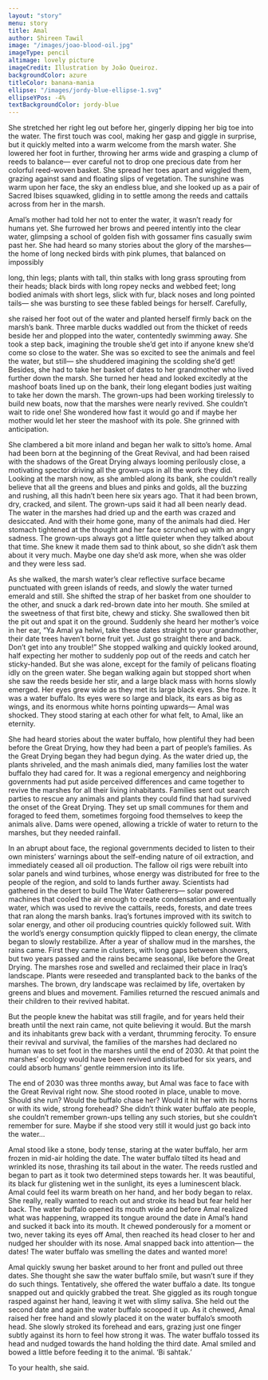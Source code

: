 ```yaml
---
layout: "story"
menu: story
title: Amal
author: Shireen Tawil
image: "/images/joao-blood-oil.jpg"
imageType: pencil
altimage: lovely picture
imageCredit: Illustration by João Queiroz.
backgroundColor: azure
titleColor: banana-mania
ellipse: "/images/jordy-blue-ellipse-1.svg"
ellipseYPos: -4%
textBackgroundColor: jordy-blue
---
```



 
She stretched her right leg out before her, gingerly dipping her big toe into the water. The first touch was cool, making her gasp and giggle in surprise, but it quickly melted into a warm welcome from the marsh water. She lowered her foot in further, throwing her arms wide and grasping a clump of reeds to balance— ever careful not to drop one precious date from her colorful reed-woven basket. She spread her toes apart and wiggled them, grazing against sand and floating slips of vegetation. The sunshine was warm upon her face, the sky an endless blue, and she looked up as a pair of Sacred Ibises squawked, gliding in to settle among the reeds and cattails across from her in the marsh. 

Amal’s mother had told her not to enter the water, it wasn’t ready for humans yet. She furrowed her brows and peered intently into the clear water, glimpsing a school of golden fish with gossamer fins casually swim past her. She had heard so many stories about the glory of the marshes— the home of long necked birds with pink plumes, that balanced on impossibly 

long, thin legs; plants with tall, thin stalks with long grass sprouting from their heads; black birds with long ropey necks and webbed feet; long bodied animals with short legs, slick with fur, black noses and long pointed tails— she was bursting to see these fabled beings for herself. Carefully, 

she raised her foot out of the water and planted herself firmly back on the marsh’s bank. Three marble ducks waddled out from the thicket of reeds beside her and plopped into the water, contentedly swimming away. She took a step back, imagining the trouble she’d get into if anyone knew she’d come so close to the water. She was so excited to see the animals and feel the water, but still— she shuddered imagining the scolding she’d get! Besides, she had to take her basket of dates to her grandmother who lived further down the marsh. She turned her head and looked excitedly at the mashoof boats lined up on the bank, their long elegant bodies just waiting to take her down the marsh. The grown-ups had been working tirelessly to build new boats, now that the marshes were nearly revived. She couldn’t wait to ride one! She wondered how fast it would go and if maybe her mother would let her steer the mashoof with its pole. She grinned with anticipation. 

She clambered a bit more inland and began her walk to sitto’s home. Amal had been born at the beginning of the Great Revival, and had been raised with the shadows of the Great Drying always looming perilously close, a motivating spector driving all the grown-ups in all the work they did. Looking at the marsh now, as she ambled along its bank, she couldn’t really believe that all the greens and blues and pinks and golds, all the buzzing and rushing, all this hadn’t been here six years ago. That it had been brown, dry, cracked, and silent. The grown-ups said it had all been nearly dead. The water in the marshes had dried up and the earth was crazed and desiccated. And with their home gone, many of the animals had died. Her stomach tightened at the thought and her face scrunched up with an angry sadness. The grown-ups always got a little quieter when they talked about that time. She knew it made them sad to think about, so she didn’t ask them about it very much. Maybe one day she’d ask more, when she was older and they were less sad. 

As she walked, the marsh water’s clear reflective surface became punctuated with green islands of reeds, and slowly the water turned emerald and still. She shifted the strap of her basket from one shoulder to the other, and snuck a dark red-brown date into her mouth. She smiled at the sweetness of that first bite, chewy and sticky. She swallowed then bit the pit out and spat it on the ground. Suddenly she heard her mother’s voice in her ear, “Ya Amal ya helwi, take these dates straight to your grandmother, their date trees haven’t borne fruit yet. Just go straight there and back. Don’t get into any trouble!” She stopped walking and quickly looked around, half expecting her mother to suddenly pop out of the reeds and catch her sticky-handed. But she was alone, except for the family of pelicans floating idly on the green water. She began walking again but stopped short when she saw the reeds beside her stir, and a large black mass with horns slowly emerged. Her eyes grew wide as they met its large black eyes. She froze. 
It was a water buffalo. Its eyes were so large and black, its ears as big as wings, and its enormous white horns pointing upwards— Amal was shocked. They stood staring at each other for what felt, to Amal, like an eternity. 

She had heard stories about the water buffalo, how plentiful they had been before the Great Drying, how they had been a part of people’s families. As the Great Drying began they had begun dying. As the water dried up, the plants shriveled, and the mash animals died, many families lost the water buffalo they had cared for. It was a regional emergency and neighboring governments had put aside perceived differences and came together to revive the marshes for all their living inhabitants. Families sent out search parties to rescue any animals and plants they could find that had survived the onset of the Great Drying. They set up small communes for them and foraged to feed them, sometimes forgoing food themselves to keep the animals alive. Dams were opened, allowing a trickle of water to return to the marshes, but they needed rainfall. 

In an abrupt about face, the regional governments decided to listen to their own ministers’ warnings about the self-ending nature of oil extraction, and immediately ceased all oil production. The fallow oil rigs were rebuilt into solar panels and wind turbines, whose energy was distributed for free to the people of the region, and sold to lands further away. Scientists had gathered in the desert to build The Water Gatherers— solar powered machines that cooled the air enough to create condensation and eventually water, which was used to revive the cattails, reeds, forests, and date trees that ran along the marsh banks. Iraq’s fortunes improved with its switch to solar energy, and other oil producing countries quickly followed suit. With the world’s energy consumption quickly flipped to clean energy, the climate began to slowly restabilize. After a year of shallow mud in the marshes, the rains came. First they came in clusters, with long gaps between showers, but two years passed and the rains became seasonal, like before the Great Drying. The marshes rose and swelled and reclaimed their place in Iraq’s landscape. Plants were reseeded and transplanted back to the banks of the marshes. The brown, dry landscape was reclaimed by life, overtaken by greens and blues and movement. Families returned the rescued animals and their children to their revived habitat. 

But the people knew the habitat was still fragile, and for years held their breath until the next rain came, not quite believing it would. But the marsh and its inhabitants grew back with a verdant, thrumming ferocity. To ensure their revival and survival, the families of the marshes had declared no human was to set foot in the marshes until the end of 2030. At that point the marshes’ ecology would have been revived undisturbed for six years, and could absorb humans’ gentle reimmersion into its life.
 
The end of 2030 was three months away, but Amal was face to face with the Great Revival right now. She stood rooted in place, unable to move. Should she run? Would the buffalo chase her? Would it hit her with its horns or with its wide, strong forehead? She didn’t think water buffalo ate people, she couldn’t remember grown-ups telling any such stories, but she couldn’t remember for sure. Maybe if she stood very still it would just go back into the water… 

Amal stood like a stone, body tense, staring at the water buffalo, her arm frozen in mid-air holding the date. The water buffalo tilted its head and wrinkled its nose, thrashing its tail about in the water. The reeds rustled and began to part as it took two determined steps towards her. It was beautiful, its black fur glistening wet in the sunlight, its eyes a luminescent black. Amal could feel its warm breath on her hand, and her body began to relax. She really, really wanted to reach out and stroke its head but fear held her back. The water buffalo opened its mouth wide and before Amal realized what was happening, wrapped its tongue around the date in Amal’s hand and sucked it back into its mouth. It chewed ponderously for a moment or two, never taking its eyes off Amal, then reached its head closer to her and nudged her shoulder with its nose. Amal snapped back into attention— the dates! The water buffalo was smelling the dates and wanted more! 

Amal quickly swung her basket around to her front and pulled out three dates. She thought she saw the water buffalo smile, but wasn’t sure if they do such things. Tentatively, she offered the water buffalo a date. Its tongue snapped out and quickly grabbed the treat. She giggled as its rough tongue rasped against her hand, leaving it wet with slimy saliva. She held out the second date and again the water buffalo scooped it up. As it chewed, Amal raised her free hand and slowly placed it on the water buffalo’s smooth head. She slowly stroked its forehead and ears, grazing just one finger subtly against its horn to feel how strong it was. The water buffalo tossed its head and nudged towards the hand holding the third date. Amal smiled and bowed a little before feeding it to the animal. 
‘Bi sahtak.’ 

To your health, she said.

